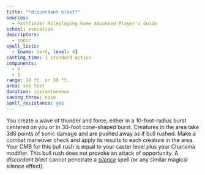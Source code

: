 ```yaml
---
title: "*discordant blast*"
sources:
  - Pathfinder Roleplaying Game Advanced Player's Guide
school: evocation
descriptors:
  - sonic
spell_lists:
  - {name: bard, level: 4}
casting_time: 1 standard action
components:
  - V
  - S
range: 10 ft. or 30 ft.
area: see text
duration: instantaneous
saving_throw: none
spell_resistance: yes
---
```


You create a wave of thunder and force, either in a 10-foot-radius burst centered on you or in 30-foot cone-shaped burst. Creatures in the area take 3d6 points of sonic damage and are pushed away as if bull rushed. Make a combat maneuver check and apply its results to each creature in the area. Your CMB for this bull rush is equal to your caster level plus your Charisma modifier. This bull rush does not provoke an attack of opportunity. A *discordant blast* cannot penetrate a [*silence*](/spells/silence/) spell (or any similar magical silence effect).

